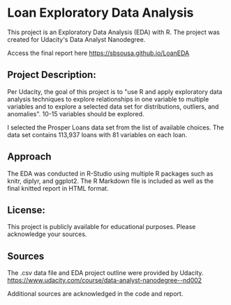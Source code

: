 # Loan Exploratory Data Analysis

This project is an Exploratory Data Analysis (EDA) with R. The project was created for Udacity's Data Analyst Nanodegree. 

Access the final report here https://sbsousa.github.io/LoanEDA

## Project Description:

Per Udacity, the goal of this project is to "use R and apply exploratory data analysis techniques to explore relationships in one variable to multiple variables and to explore a selected data set for distributions, outliers, and anomalies". 10-15 variables should be explored.

I selected the Prosper Loans data set from the list of available choices. The data set contains 113,937 loans with 81 variables on each loan. 

## Approach

The EDA was conducted in R-Studio using multiple R packages such as knitr, diplyr, and ggplot2. The R Markdown file is included as well as the final knitted report in HTML format.

## License:

This project is publicly available for educational purposes. Please acknowledge your sources.

## Sources

The .csv data file and EDA project outline were provided by Udacity.
https://www.udacity.com/course/data-analyst-nanodegree--nd002

Additional sources are acknowledged in the code and report.
